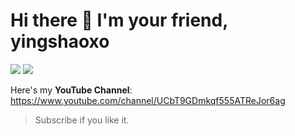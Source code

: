 # Hi there 👋 I'm your friend, yingshaoxo


[![](https://github-readme-stats.vercel.app/api?bg_color=151515&text_color=9f9f9f&icon_color=79ff97&title_color=fff&username=yingshaoxo&show_icons=true&count_private=true)](https://github-readme-stats.vercel.app/api?bg_color=151515&text_color=9f9f9f&icon_color=79ff97&title_color=fff&username=yingshaoxo&show_icons=true&count_private=true)
[![](https://github-readme-stats.vercel.app/api/top-langs/?username=yingshaoxo&layout=compact&hide=html,css,Jupyter%20Notebook,C,C#)](https://github-readme-stats.vercel.app/api/top-langs/?username=yingshaoxo&layout=compact&hide=html,css,Jupyter%20Notebook,C,C#)

<!--
![Metrics](https://metrics.lecoq.io/yingshaoxo?template=classic&languages=1&languages.ignored=html%2C%20Jupyter%20Notebook%2CShaderLab%2C%20css%2Cc%2Cphp%2CBatchfile%2CAssembly&languages.colors=github&languages.threshold=0%25&config.timezone=Asia%2FShanghai)
-->

Here's my **YouTube Channel**: https://www.youtube.com/channel/UCbT9GDmkqf555ATReJor6ag
> Subscribe if you like it.

<!--
I can code with Python, Typescript, CPP.

But I prefer to be an expert of Python, CPP, Dart.

> I don't wanna be a failure.
--> 

<!-- Got a part time job recentely
I'm looking for a way to constantly improve my English speaking ability. (Advanced Level for Commercial Usage)

So if you are a native English speaker, you can contact me to invite me to work for you as a part-time coder or researcher.

All you have to pay is spent 10 minutes per day to practice English with me (I mean, a real time conversation, in the form of audio or video).
-->

<!--
**yingshaoxo/yingshaoxo** is a ✨ _special_ ✨ repository because its `README.md` (this file) appears on your GitHub profile.


### I do open source at Github, making free tutorials at Youtube. If my government won't arrest me, I would also like to share my thoughts on Twitter.

I have a real-life job, but it's not related to programming.

I want to do some part-time jobs in my spare time. Because one day, I wish I could stay alive with coding.

> And also, I love dollars more than RMB.

My power comes from Python, Javascript, Dart, Java, Golang, CPP, and so on. But to be honest, I can only use `Flutter` or `Reactjs` or `Expo` or `Vuejs` or `Electron` or `Android Studio` or `Keras` or `Linux` or `Github` or `Stackoverflow` to do some development. Yes, I'm not an expert, so sadly.

For what I could do, you could take a look at my repos, except those I forked, they have everything you need to know me.

By the way, contact me with [Gmail](yingshaoxo@gmail.com), don't use some weird soft like WeChat or kinds of. (Best wishes to you if you do)

[<img src="https://github.com/yingshaoxo/yingshaoxo/raw/master/become_a_patron_button.png" width="200">](https://www.patreon.com/bePatron?u=45200693)

-->
